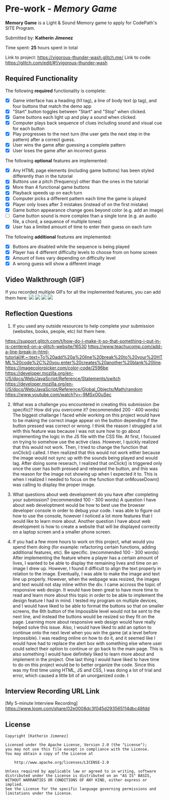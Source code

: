 # Pre-work - *Memory Game*

**Memory Game** is a Light & Sound Memory game to apply for CodePath's SITE Program. 

Submitted by: **Katherin Jimenez**

Time spent: **25** hours spent in total

Link to project: https://vigorous-thunder-wash.glitch.me/
Link to code: https://glitch.com/edit/#!/vigorous-thunder-wash

## Required Functionality

The following **required** functionality is complete:
* [X] Game interface has a heading (h1 tag), a line of body text (p tag), and four buttons that match the demo app
* [X] "Start" button toggles between "Start" and "Stop" when clicked. 
* [X] Game buttons each light up and play a sound when clicked. 
* [X] Computer plays back sequence of clues including sound and visual cue for each button
* [X] Play progresses to the next turn (the user gets the next step in the pattern) after a correct guess. 
* [X] User wins the game after guessing a complete pattern
* [X] User loses the game after an incorrect guess

The following **optional** features are implemented:

* [X] Any HTML page elements (including game buttons) has been styled differently than in the tutorial
* [x] Buttons use a pitch (frequency) other than the ones in the tutorial
* [X] More than 4 functional game buttons
* [X] Playback speeds up on each turn
* [X] Computer picks a different pattern each time the game is played
* [X] Player only loses after 3 mistakes (instead of on the first mistake)
* [X] Game button appearance change goes beyond color (e.g. add an image)
* [ ] Game button sound is more complex than a single tone (e.g. an audio file, a chord, a sequence of multiple tones)
* [X] User has a limited amount of time to enter their guess on each turn

The following **additional** features are implemented:

- [x] Buttons are disabled while the sequence is being played 
- [x] Player has 4 different difficulty levels to choose from on home screen
- [x] Amount of lives vary depending on difficulty level
- [x] A wrong guess will show a different image 

## Video Walkthrough (GIF)

If you recorded multiple GIFs for all the implemented features, you can add them here:
![](gif1-link-here)
![](gif2-link-here)
![](gif3-link-here)
![](gif4-link-here)

## Reflection Questions
1. If you used any outside resources to help complete your submission (websites, books, people, etc) list them here. 

https://support.glitch.com/t/how-do-i-make-it-so-that-something-i-put-in-is-centered-on-a-glitch-website/16530
https://www.teachucomp.com/add-a-line-break-in-html-tutorial/#:~:text=To%20add%20a%20line%20break%20to%20your%20HTML%20code%2C%20you,enter%20creates%20another%20blank%20line.
https://imagecolorpicker.com/color-code/2596be
https://developer.mozilla.org/en-US/docs/Web/JavaScript/Reference/Statements/switch
https://developer.mozilla.org/en-US/docs/Web/JavaScript/Reference/Global_Objects/Math/random
https://www.youtube.com/watch?v=-9MSxO0uSec


2. What was a challenge you encountered in creating this submission (be specific)? How did you overcome it? (recommended 200 - 400 words) 
The biggest challange I faced while working on this project would have to be making the correct image appear on the button depending if the button pressed was correct or wrong. I think the reason I struggled a lot with this feature was because I was not sure how to go about implementing the logic in the JS file with the CSS file. At first, I focused on trying to somehow use the active class. However, I quickly realized that this would not work. Then, I tried to change the function that onClick() called. I then realized that this would not work either because the image would not sync up with the sounds being played and would lag. After doing some reserach, I realized that onClick() is triggered only once the user has both pressed and released the button, and this was the reason for the image not showing up when I expected it to. This is when I realized I needed to focus on the function that onMouseDown() was calling to display the proper image.

3. What questions about web development do you have after completing your submission? (recommended 100 - 300 words) 
A question I have about web developtment would be how to best use the browser developer console in order to debug your code. I was able to figure out how to use the console, however I noticed a lot more features that I would like to learn more about. Another question I have about web development is how to create a website that will be displayed correctly on a laptop screen and a smaller phone screen.


4. If you had a few more hours to work on this project, what would you spend them doing (for example: refactoring certain functions, adding additional features, etc). Be specific. (recommended 100 - 300 words) 
After implementing the feature where a player has a certain amount of lives, I wanted to be able to display the remaining lives and time on an image I drew up.  However, I found it difficult to align the text properly in relation to the image. Eventually, I was able to make the image and text line up properly. However, when the webpage was resized, the images and text would not stay inline within the div. I came accross the topic of responsive web design. It would have been great to have more time to read and learn more about this topic in order to be able to implement the design feature I had in mind. I tested my program on multiple devices, and I would have liked to be able to format the buttons so that on smaller screens, the 6th button of the Impossible level would not be sent to the next line, and instead the buttons would be resized so they fit on the page. Learning more about responsive web design would have really helped solve this issue. 
Also, I would have liked to add an option to continue onto the next level when you win the game (at a level before Impossible). I was reading online on how to do it, and it seemed like I would have had to replace the alert box with something else where user could select their option to continue or go back to the main page. This is also something I would have definitely liked to learn more about and implement in the project. 
One last thing I would have liked to have time to do on this project would be to better organize the code. Since this was my first time using HTML, JS and CSS, I was doing a lot of trial and error, which caused a little bit of an unorganized code. I



## Interview Recording URL Link

[My 5-minute Interview Recording] https://www.loom.com/share/02e0008dc3f045d293565114dbc48fdd



## License

    Copyright [Katherin Jimenez]

    Licensed under the Apache License, Version 2.0 (the "License");
    you may not use this file except in compliance with the License.
    You may obtain a copy of the License at

        http://www.apache.org/licenses/LICENSE-2.0

    Unless required by applicable law or agreed to in writing, software
    distributed under the License is distributed on an "AS IS" BASIS,
    WITHOUT WARRANTIES OR CONDITIONS OF ANY KIND, either express or implied.
    See the License for the specific language governing permissions and
    limitations under the License.